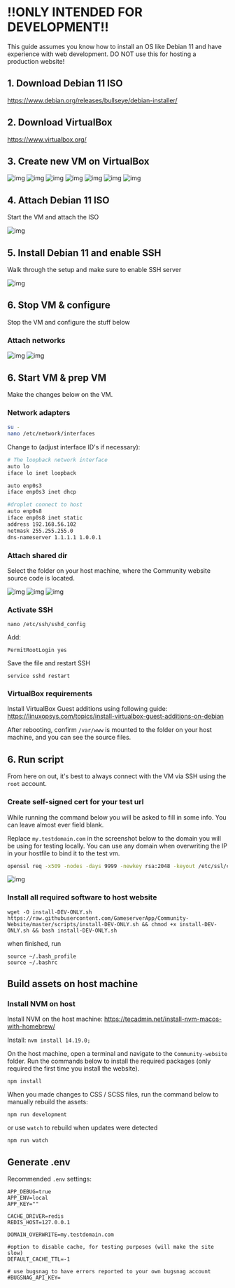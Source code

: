 # !!ONLY INTENDED FOR DEVELOPMENT!!

This guide assumes you know how to install an OS like Debian 11 and have experience with web development. DO NOT use this for hosting a production website!

## 1. Download Debian 11 ISO
https://www.debian.org/releases/bullseye/debian-installer/

## 2. Download VirtualBox
https://www.virtualbox.org/

## 3. Create new VM on VirtualBox

![img](./img/create-vm-1.jpg)
![img](./img/create-vm-2.jpg)
![img](./img/create-vm-3.jpg)
![img](./img/create-vm-4.jpg)
![img](./img/create-vm-5.jpg)
![img](./img/create-vm-6.jpg)
![img](./img/create-vm-7.jpg)

## 4. Attach Debian 11 ISO
Start the VM and attach the ISO

![img](./img/attach-iso.png)

## 5. Install Debian 11 and enable SSH
Walk through the setup and make sure to enable SSH server

![img](./img/install-debian.png)

## 6. Stop VM & configure
Stop the VM and configure the stuff below

### Attach networks
![img](./img/network-1.png)
![img](./img/network-2.png)

## 6. Start VM & prep VM
Make the changes below on the VM.

### Network adapters
```bash
su -
nano /etc/network/interfaces
```

Change to (adjust interface ID's if necessary):
```bash
# The loopback network interface
auto lo
iface lo inet loopback

auto enp0s3
iface enp0s3 inet dhcp

#droplet connect to host
auto enp0s8
iface enp0s8 inet static
address 192.168.56.102
netmask 255.255.255.0
dns-nameserver 1.1.1.1 1.0.0.1
```


### Attach shared dir
Select the folder on your host machine, where the Community website source code is located.

![img](./img/shared-folder-1.jpg)
![img](./img/shared-folder-2.jpg)
![img](./img/shared-folder-2.png)

### Activate SSH
```composer log
nano /etc/ssh/sshd_config
```

Add:
```composer log
PermitRootLogin yes
```

Save the file and restart SSH
```composer log
service sshd restart
```


### VirtualBox requirements
Install VirtualBox Guest additions using following guide:
https://linuxopsys.com/topics/install-virtualbox-guest-additions-on-debian

After rebooting, confirm `/var/www` is mounted to the folder on your host machine, and you can see the source files.

## 6. Run script
From here on out, it's best to always connect with the VM via SSH using the `root` account.

### Create self-signed cert for your test url

While running the command below you will be asked to fill in some info. You can leave almost ever field blank.

Replace `my.testdomain.com` in the screenshot below to the domain you will be using for testing locally.
You can use any domain when overwriting the IP in your hostfile to bind it to the test vm.

```bash
openssl req -x509 -nodes -days 9999 -newkey rsa:2048 -keyout /etc/ssl/certs/selfsigned.crt -out /etc/ssl/certs/selfsigned.crt
```

![img](./img/generate-ssl.png)

### Install all required software to host website
```
wget -O install-DEV-ONLY.sh https://raw.githubusercontent.com/GameserverApp/Community-Website/master/scripts/install-DEV-ONLY.sh && chmod +x install-DEV-ONLY.sh && bash install-DEV-ONLY.sh
```

when finished, run 
```
source ~/.bash_profile
source ~/.bashrc
```

## Build assets on host machine

### Install NVM on host
Install NVM on the host machine: https://tecadmin.net/install-nvm-macos-with-homebrew/

Install: `nvm install 14.19.0;`

On the host machine, open a terminal and navigate to the `Community-website` folder. Run the commands below to install the required packages (only required the first time you install the website).

```composer log
npm install
```

When you made changes to CSS / SCSS files, run the command below to manually rebuild the assets:
```composer log
npm run development
```

or use `watch` to rebuild when updates were detected

```composer log
npm run watch
```

## Generate .env

Recommended `.env` settings:
```composer log
APP_DEBUG=true
APP_ENV=local
APP_KEY=""

CACHE_DRIVER=redis
REDIS_HOST=127.0.0.1

DOMAIN_OVERWRITE=my.testdomain.com

#option to disable cache, for testing purposes (will make the site slow)
DEFAULT_CACHE_TTL=-1

# use bugsnag to have errors reported to your own bugsnag account
#BUGSNAG_API_KEY=
```